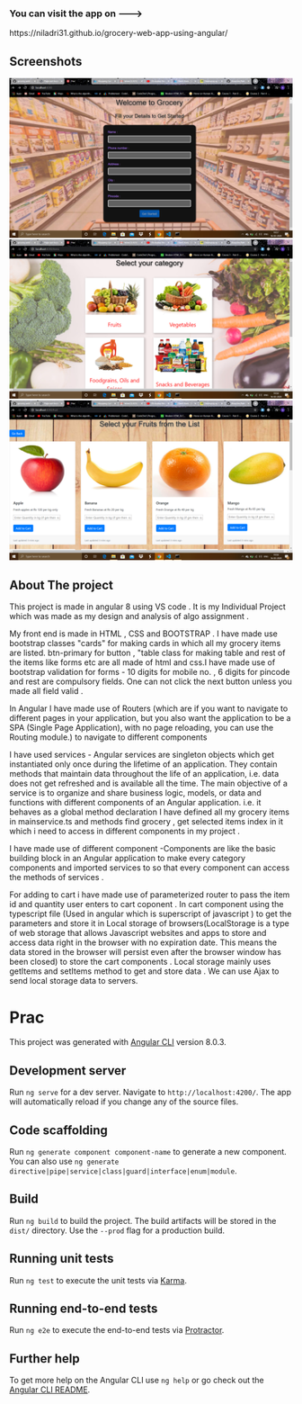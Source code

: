 <h3>You can visit the app on ---></h3>  https://niladri31.github.io/grocery-web-app-using-angular/

<h2>Screenshots</h2>

<img src="src/assets/Images/s1.png" alt="Italian Trulli">
<img src="src/assets/Images/s2.png" alt="Italian Trulli">
<img src="src/assets/Images/s3.png" alt="Italian Trulli">



<h2>About The project</h2>
This project is made in angular 8 using VS code . It is my Individual Project which was made as my design and analysis of algo assignment .

My front end is made in HTML , CSS and BOOTSTRAP . I have made use bootstrap classes "cards" for making cards in which all my grocery items are listed. btn-primary for button , "table class for making table and rest of the items like forms etc are all made of html and css.I have made use of bootstrap validation for forms - 10 digits for mobile no. , 6 digits for pincode and rest are compulsory fields. One can not click the next button unless you made all field valid .

In Angular I have made use of Routers (which are if you want to navigate to different pages in your application, but you also want the application to be a SPA (Single Page Application), with no page reloading, you can use the Routing module.) to navigate to different components

I have used services - Angular services are singleton objects which get instantiated only once during the lifetime of an application. They contain methods that maintain data throughout the life of an application, i.e. data does not get refreshed and is available all the time. The main objective of a service is to organize and share business logic, models, or data and functions with different components of an Angular application. i.e. it behaves as a global method declaration I have defined all my grocery items in mainservice.ts and methods find grocery , get selected items index in it which i need to access in different components in my project .

I have made use of different component -Components are like the basic building block in an Angular application to make every category components and imported services to so that every component can access the methods of services .

For adding to cart i have made use of parameterized router to pass the item id and quantity user enters to cart coponent . In cart component using the typescript file (Used in angular which is superscript of javascript ) to get the parameters and store it in Local storage of browsers(LocalStorage is a type of web storage that allows Javascript websites and apps to store and access data right in the browser with no expiration date. This means the data stored in the browser will persist even after the browser window has been closed) to store the cart components . Local storage mainly uses getItems and setItems method to get and store data . We can use Ajax to send local storage data to servers.






# Prac

This project was generated with [Angular CLI](https://github.com/angular/angular-cli) version 8.0.3.

## Development server

Run `ng serve` for a dev server. Navigate to `http://localhost:4200/`. The app will automatically reload if you change any of the source files.

## Code scaffolding

Run `ng generate component component-name` to generate a new component. You can also use `ng generate directive|pipe|service|class|guard|interface|enum|module`.

## Build

Run `ng build` to build the project. The build artifacts will be stored in the `dist/` directory. Use the `--prod` flag for a production build.

## Running unit tests

Run `ng test` to execute the unit tests via [Karma](https://karma-runner.github.io).

## Running end-to-end tests

Run `ng e2e` to execute the end-to-end tests via [Protractor](http://www.protractortest.org/).

## Further help

To get more help on the Angular CLI use `ng help` or go check out the [Angular CLI README](https://github.com/angular/angular-cli/blob/master/README.md).
